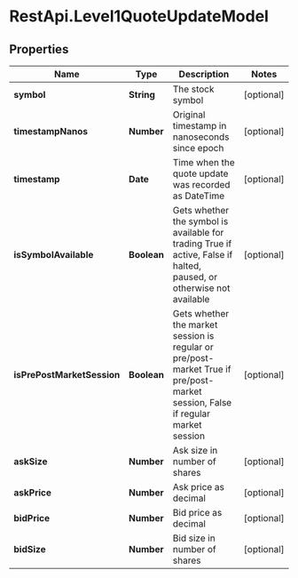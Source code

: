# RestApi.Level1QuoteUpdateModel

## Properties

Name | Type | Description | Notes
------------ | ------------- | ------------- | -------------
**symbol** | **String** | The stock symbol | [optional] 
**timestampNanos** | **Number** | Original timestamp in nanoseconds since epoch | [optional] 
**timestamp** | **Date** | Time when the quote update was recorded as DateTime | [optional] 
**isSymbolAvailable** | **Boolean** | Gets whether the symbol is available for trading  True if active, False if halted, paused, or otherwise not available | [optional] 
**isPrePostMarketSession** | **Boolean** | Gets whether the market session is regular or pre/post-market  True if pre/post-market session, False if regular market session | [optional] 
**askSize** | **Number** | Ask size in number of shares | [optional] 
**askPrice** | **Number** | Ask price as decimal | [optional] 
**bidPrice** | **Number** | Bid price as decimal | [optional] 
**bidSize** | **Number** | Bid size in number of shares | [optional] 


